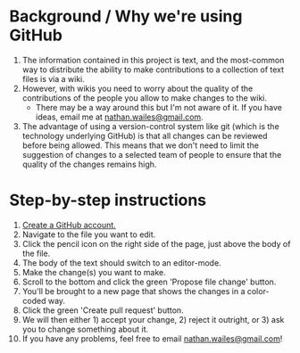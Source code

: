 # Background / Why we're using GitHub
1. The information contained in this project is text, and the most-common way to distribute the ability to make contributions to a collection of text files is via a wiki.
1. However, with wikis you need to worry about the quality of the contributions of the people you allow to make changes to the wiki.
    - There may be a way around this but I'm not aware of it. If you have ideas, email me at nathan.wailes@gmail.com.
1. The advantage of using a version-control system like git (which is the technology underlying GitHub) is that all changes can be reviewed before being allowed. This means that we don't need to limit the suggestion of changes to a selected team of people to ensure that the quality of the changes remains high.

# Step-by-step instructions
1. [Create a GitHub account.](https://github.com/join)
1. Navigate to the file you want to edit.
1. Click the pencil icon on the right side of the page, just above the body of the file.
1. The body of the text should switch to an editor-mode.
1. Make the change(s) you want to make.
1. Scroll to the bottom and click the green 'Propose file change' button.
1. You'll be brought to a new page that shows the changes in a color-coded way.
1. Click the green 'Create pull request' button.
1. We will then either 1) accept your change, 2) reject it outright, or 3) ask you to change something about it.
1. If you have any problems, feel free to email nathan.wailes@gmail.com!
